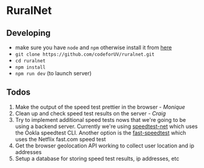 # RuralNet

## Developing

- make sure you have `node` and `npm` otherwise install it from [here](https://nodejs.g/en/) 
- `git clone https://github.com/codeforUV/ruralnet.git`
- `cd ruralnet`
- `npm install`
- `npm run dev` (to launch server)

## Todos

1. Make the output of the speed test prettier in the browser - *Monique*
2. Clean up and check speed test results on the server - *Craig*
3. Try to implement additional speed tests nows that we're going to be using a backend server. Currently we're using [speedtest-net](https://www.np.com/package/speedtest-net) which uses the Ookla speedtest CLI. Another option is the [fast-speedtest](https://www.npmjs.com/package/fast-speed-test) which uses the Netflix fast.com speed test 
4. Get the browser geolocation API working to collect user location and ip addresses
5. Setup a database for storing speed test results, ip addresses, etc 